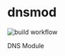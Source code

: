 # dnsmod

![build workflow](https://github.com/sprintframework/dnsmod/actions/workflows/build.yaml/badge.svg)

DNS Module
